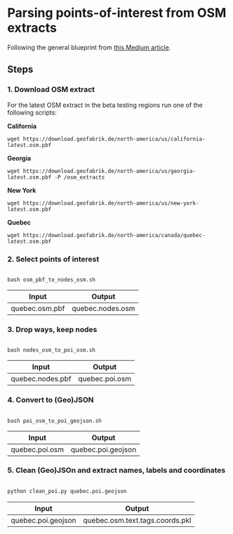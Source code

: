 # Parsing points-of-interest from OSM extracts

Following the general blueprint from [this Medium article](https://medium.com/codait/easy-access-to-all-points-of-interest-data-acc6569e45b2).

## Steps

### 1. Download OSM extract

For the latest OSM extract in the beta testing regions run one of the following scripts:

**California**
```console
wget https://download.geofabrik.de/north-america/us/california-latest.osm.pbf
```

**Georgia**
```console
wget https://download.geofabrik.de/north-america/us/georgia-latest.osm.pbf -P /osm_extracts
```

**New York**
```console
wget https://download.geofabrik.de/north-america/us/new-york-latest.osm.pbf
```

**Quebec**
```console
wget https://download.geofabrik.de/north-america/canada/quebec-latest.osm.pbf
```

### 2. Select points of interest
```console

bash osm_pbf_to_nodes_osm.sh

```

|Input|Output|
|---|---|
|quebec.osm.pbf|quebec.nodes.osm|

### 3. Drop ways, keep nodes

```console

bash nodes_osm_to_poi_osm.sh

```
|Input|Output|
|---|---|
|quebec.nodes.pbf|quebec.poi.osm|


### 4. Convert to (Geo)JSON

```console

bash poi_osm_to_poi_geojson.sh

```

|Input|Output|
|---|---|
|quebec.poi.osm|quebec.poi.geojson|

### 5. Clean (Geo)JSOn and extract names, labels and coordinates

```python

python clean_poi.py quebec.poi.geojson

```

|Input|Output|
|---|---|
|quebec.poi.geojson|quebec.osm.text.tags.coords.pkl|